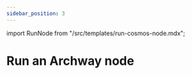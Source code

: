 ```yaml
---
sidebar_position: 3
---
```


import RunNode from "/src/templates/run-cosmos-node.mdx";


# Run an Archway node

<RunNode />
